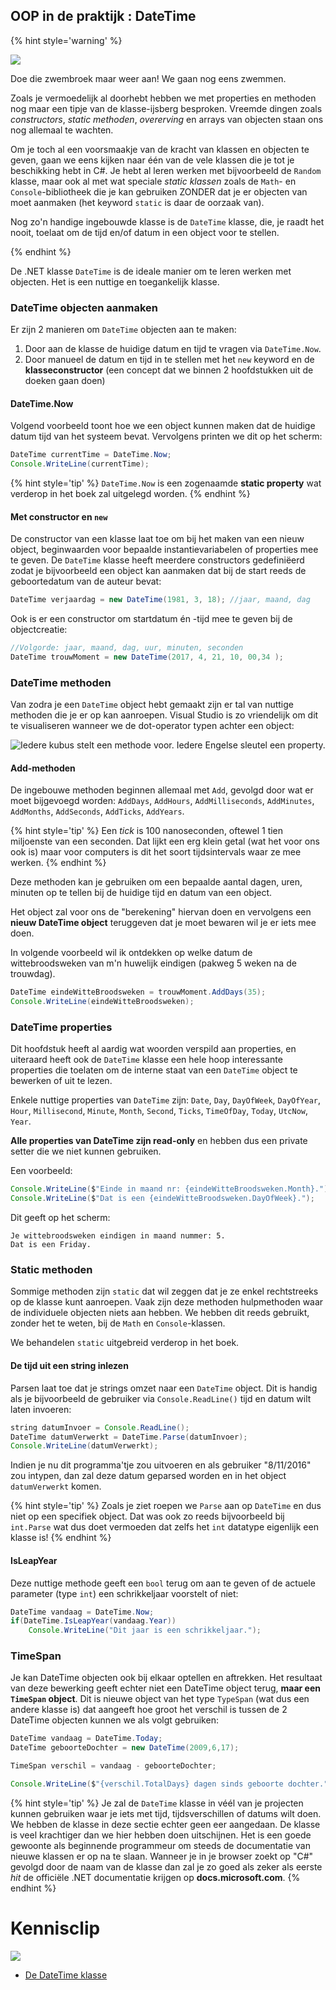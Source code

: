 <!---{sample: true}--->
## OOP in de praktijk : DateTime

<!---NOBOOKSTART--->
{% hint style='warning' %}
<!---NOBOOKEND--->
<!---{aside}--->
<!--- {float:right, width:50%} --->
![](../assets/attention.png)

Doe die zwembroek maar weer aan! We gaan nog eens zwemmen. 

Zoals je vermoedelijk al doorhebt hebben we met properties en methoden nog maar een tipje van de klasse-ijsberg besproken. Vreemde dingen zoals *constructors*, *static methoden*, *overerving* en arrays van objecten staan ons nog allemaal te wachten. 

Om je toch al een voorsmaakje van de kracht van klassen en objecten te geven, gaan we eens kijken naar één van de vele klassen die je tot je beschikking hebt in C#. Je hebt al leren werken met bijvoorbeeld de ``Random`` klasse, maar ook al met wat speciale *static klassen* zoals de ``Math``- en ``Console``-bibliotheek die je kan gebruiken ZONDER dat je er objecten van moet aanmaken (het keyword ``static`` is daar de oorzaak van).

Nog zo'n handige ingebouwde klasse is de ``DateTime`` klasse, die, je raadt het nooit, toelaat om de tijd en/of datum in een object voor te stellen.
<!---{/aside}--->
<!---NOBOOKSTART--->
{% endhint %}
<!---NOBOOKEND--->


De .NET klasse ``DateTime`` is de ideale manier om te leren werken met objecten. Het is een nuttige en toegankelijk klasse.

### DateTime objecten aanmaken

Er zijn 2 manieren om ``DateTime`` objecten aan te maken:

1. Door aan de klasse de huidige datum en tijd te vragen via ``DateTime.Now``. 
2. Door manueel de datum en tijd in te stellen met het ``new`` keyword en de **klasseconstructor** (een concept dat we binnen 2 hoofdstukken uit de doeken gaan doen)

#### DateTime.Now

Volgend voorbeeld toont hoe we een object kunnen maken dat de huidige datum tijd van het systeem bevat. Vervolgens printen we dit op het scherm:

```java
DateTime currentTime = DateTime.Now;
Console.WriteLine(currentTime);
```

{% hint style='tip' %}
``DateTime.Now`` is een zogenaamde **static property** wat verderop in het boek zal uitgelegd worden. 
{% endhint %}

#### Met constructor en ``new``

De constructor van een klasse laat toe om bij het maken van een nieuw object, beginwaarden voor bepaalde instantievariabelen of properties mee te geven. De ``DateTime`` klasse heeft meerdere constructors gedefiniëerd zodat je bijvoorbeeld een object kan aanmaken dat bij de start reeds de geboortedatum van de auteur bevat:



```java
DateTime verjaardag = new DateTime(1981, 3, 18); //jaar, maand, dag
```

Ook is er een constructor om startdatum én -tijd mee te geven bij de objectcreatie:

```java
//Volgorde: jaar, maand, dag, uur, minuten, seconden
DateTime trouwMoment = new DateTime(2017, 4, 21, 10, 00,34 ); 
```

### DateTime methoden

Van zodra je een ``DateTime`` object hebt gemaakt zijn er tal van nuttige methoden die je er op kan aanroepen. Visual Studio is zo vriendelijk om dit te visualiseren wanneer we de dot-operator typen achter een object:

![Iedere kubus stelt een methode voor. Iedere Engelse sleutel een property.](../assets/6_klassen/datemethods.png)


#### Add-methoden

De ingebouwe methoden beginnen allemaal met ``Add``, gevolgd door wat er moet bijgevoegd worden: ``AddDays``, ``AddHours``, ``AddMilliseconds``, ``AddMinutes``, ``AddMonths``, ``AddSeconds``, ``AddTicks``, ``AddYears``.

{% hint style='tip' %}
Een *tick* is 100 nanoseconden, oftewel 1 tien miljoenste van een seconden.  Dat lijkt een erg klein getal (wat het voor ons ook is) maar voor computers is dit het soort tijdsintervals waar ze mee werken.
{% endhint %}

Deze methoden kan je gebruiken om een bepaalde aantal dagen, uren, minuten op te tellen bij de huidige tijd en datum van een object.

Het object zal voor ons de "berekening" hiervan doen en vervolgens een **nieuw DateTime object** teruggeven dat je moet bewaren wil je er iets mee doen.

In volgende voorbeeld wil ik ontdekken op welke datum de wittebroodsweken van m'n huwelijk eindigen (pakweg 5 weken na de trouwdag).

```java
DateTime eindeWitteBroodsweken = trouwMoment.AddDays(35);
Console.WriteLine(eindeWitteBroodsweken);
```

### DateTime properties

Dit hoofdstuk heeft al aardig wat woorden verspild aan properties, en uiteraard heeft ook de ``DateTime`` klasse een hele hoop interessante properties die toelaten om de interne staat van een ``DateTime`` object te bewerken of uit te lezen.

Enkele nuttige properties van ``DateTime`` zijn: ``Date``, ``Day``, ``DayOfWeek``, ``DayOfYear``, ``Hour``, ``Millisecond``, ``Minute``, ``Month``, ``Second``, ``Ticks``, ``TimeOfDay``, ``Today``, ``UtcNow``, ``Year``.


**Alle properties van DateTime zijn read-only** en hebben dus  een private setter die we niet kunnen gebruiken.

Een voorbeeld:

```java
Console.WriteLine($"Einde in maand nr: {eindeWitteBroodsweken.Month}.");
Console.WriteLine($"Dat is een {eindeWitteBroodsweken.DayOfWeek}.");
```

Dit geeft op het scherm: 

```text
Je wittebroodsweken eindigen in maand nummer: 5.
Dat is een Friday.
```

### Static methoden

Sommige methoden zijn ``static`` dat wil zeggen dat je ze enkel rechtstreeks op de klasse kunt aanroepen. Vaak zijn deze methoden hulpmethoden waar de individuele objecten niets aan hebben. We hebben dit reeds gebruikt, zonder het te weten, bij de ``Math`` en ``Console``-klassen. 

We behandelen ``static`` uitgebreid verderop in het boek.


#### De tijd uit een string inlezen

Parsen laat toe dat je strings omzet naar een ``DateTime`` object. Dit is handig als je bijvoorbeeld de gebruiker via ``Console.ReadLine()`` tijd en datum wilt laten invoeren:

```java
string datumInvoer = Console.ReadLine(); 
DateTime datumVerwerkt = DateTime.Parse(datumInvoer);
Console.WriteLine(datumVerwerkt);
```

Indien je nu dit programma'tje zou uitvoeren en als gebruiker "8/11/2016" zou intypen, dan zal deze datum geparsed worden en in het object ``datumVerwerkt`` komen.

{% hint style='tip' %}
Zoals je ziet roepen we ``Parse`` aan op ``DateTime`` en dus niet op een specifiek object. Dat was ook zo reeds bijvoorbeeld bij ``int.Parse`` wat dus doet vermoeden dat zelfs het ``int`` datatype eigenlijk een klasse is!
{% endhint %}

#### IsLeapYear

Deze nuttige methode geeft een ``bool`` terug om aan te geven of de actuele parameter (type ``int``) een schrikkeljaar voorstelt of niet:

```java
DateTime vandaag = DateTime.Now;
if(DateTime.IsLeapYear(vandaag.Year))
    Console.WriteLine("Dit jaar is een schrikkeljaar.");
```

### TimeSpan 

Je kan DateTime objecten ook bij elkaar optellen en aftrekken. Het resultaat van deze bewerking geeft echter niet een DateTime object terug, **maar een ``TimeSpan`` object**. Dit is nieuwe object van het type ``TypeSpan`` (wat dus een andere klasse is) dat aangeeft hoe groot het verschil is tussen de 2 DateTime objecten kunnen we als volgt gebruiken:

```java
DateTime vandaag = DateTime.Today;
DateTime geboorteDochter = new DateTime(2009,6,17);

TimeSpan verschil = vandaag - geboorteDochter;

Console.WriteLine($"{verschil.TotalDays} dagen sinds geboorte dochter.");
```

{% hint style='tip' %}
Je zal de ``DateTime`` klasse in véél van je projecten kunnen gebruiken waar je iets met tijd, tijdsverschillen of datums wilt doen. We hebben de klasse in deze sectie echter geen eer aangedaan. De klasse is veel krachtiger dan we hier hebben doen uitschijnen. Het is een goede gewoonte als beginnende programmeur om steeds de documentatie van nieuwe klassen er op na te slaan. Wanneer je in je browser zoekt op "C#" gevolgd door de naam van de klasse dan zal je zo goed als zeker als eerste *hit* de officiële .NET documentatie krijgen op **docs.microsoft.com**.
{% endhint %}





<!---{sample: false}--->



<!---NOBOOKSTART--->
# Kennisclip
![](../assets/infoclip.png)

* [De DateTime klasse](https://ap.cloud.panopto.eu/Panopto/Pages/Viewer.aspx?id=bab1597f-4907-40ae-8723-acb00095e421)
<!---NOBOOKEND--->
